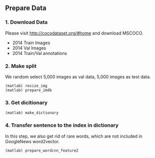 ## Prepare Data

### 1. Download Data
Please visit http://cocodataset.org/#home  and  download MSCOCO.

* 2014 Train Images
* 2014 Val Images
* 2014 Train/Val annotations

### 2. Make split
We random select 5,000 images as val data, 5,000 images as test data.
```
(matlab) resize_img
(matlab) prepare_imdb
```

### 3. Get dicitionary
```
(matlab) make_dictionary
```

### 4. Transfer sentence to the index in dictionary
In this step, we also get rid of rare words, which are not included in GoogleNews word2vector.
```
(matlab) prepare_wordcnn_feature2
```
